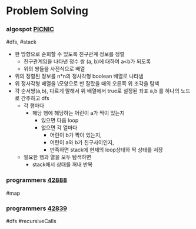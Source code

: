 # Problem Solving
### algospot [PICNIC](https://algospot.com/judge/problem/read/PICNIC)
\#dfs, \#stack
- 한 방향으로 순회할 수 있도록 친구관계 정보를 정렬
  - 친구관계임을 나타낸 정수 쌍 (a, b)에 대하여 a<b가 되도록
  - 위의 쌍들을 사전식으로 배열
- 위의 정렬된 정보를 n\*n의 정사각형 boolean 배열로 나타냄
- 위 정사각형 배열을 \\모양으로 반 잘랐을 때의 오른쪽 위 조각을 탐색
- 각 순서쌍(a,b), 다르게 말해서 위 배열에서 true로 설정된 좌표 a,b 를 하나의 노드로 간주하고 dfs
  - 각 행마다
    - 해당 행에 해당하는 어린이 a가 짝이 있는지
      - 있으면 다음 loop
      - 없으면 각 열마다 
        - 어린이 b가 짝이 있는지,
        - 어린이 a와 b가 친구사이인지, 
        - 만족하면 stack에 현재의 loop상태와 짝 상태를 저장
  - 필요한 행과 열을 모두 탐색하면
    - stack에서 상태를 꺼내 반복
  

### programmers [42888](https://programmers.co.kr/learn/courses/30/lessons/42888#)
\#map

### programmers [42839](https://programmers.co.kr/learn/courses/30/lessons/42839#)
\#dfs \#recursiveCalls
